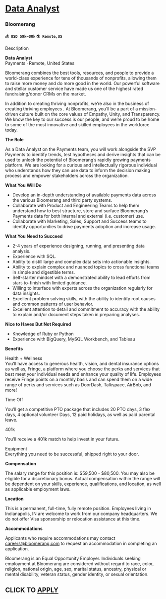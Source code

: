 # [Data Analyst](https://www.remotewlb.com/apply/data-analyst-92092)  
### Bloomerang  
#### `💰 USD 59k~80k` `🌎 Remote,US`  

Description

**Data Analyst**  
Payments ᐧ Remote, United States

Bloomerang combines the best tools, resources, and people to provide a world-class experience for tens of thousands of nonprofits, allowing them to raise more money and do more good in the world. Our powerful software and stellar customer service have made us one of the highest rated fundraising/donor CRMs on the market.

In addition to creating thriving nonprofits, we’re also in the business of creating thriving employees _._ At Bloomerang, you’ll be a part of a mission-driven culture built on the core values of Empathy, Unity, and Transparency. We know the key to our success is our people, and we’re proud to be home to some of the most innovative and skilled employees in the workforce today.

**The Role**

As a Data Analyst on the Payments team, you will work alongside the SVP Payments to identify trends, test hypotheses and derive insights that can be used to unlock the potential of Bloomerang’s rapidly growing payments platform. We are looking for a curious and intellectually rigorous individual who understands how they can use data to inform the decision making process and empower stakeholders across the organization.

**What You Will Do**

  * Develop an in-depth understanding of available payments data across the various Bloomerang and third party systems.
  * Collaborate with Product and Engineering Teams to help them understand how to best structure, store and surface Bloomerang’s Payments data for both internal and external (i.e. customer) use.
  * Collaborate with Marketing, Sales, Support and Success teams to identify opportunities to drive payments adoption and increase usage.

**What You Need to Succeed**

  * 2-4 years of experience designing, running, and presenting data analysis.
  * Experience with SQL.
  * Ability to distill large and complex data sets into actionable insights.
  * Ability to explain complex and nuanced topics to cross functional teams in simple and digestible terms.
  * Self-starter mindset with a demonstrated ability to lead efforts from start-to-finish with limited guidance.
  * Willing to interface with experts across the organization regularly for data insights. 
  * Excellent problem solving skills, with the ability to identify root causes and common patterns of user behavior.
  * Excellent attention to detail and commitment to accuracy with the ability to explain and/or document steps taken in preparing analyses.

**Nice to Haves But Not Required**

  * Knowledge of Ruby or Python
  * Experience with BigQuery, MySQL Workbench, and Tableau

**Benefits**

Health + Wellness  
You’ll have access to generous health, vision, and dental insurance options as well as, Fringe, a platform where you choose the perks and services that best meet your individual needs and enhance your quality of life. Employees receive Fringe points on a monthly basis and can spend them on a wide range of perks and services such as DoorDash, Talkspace, AirBnb, and more!

  
Time Off

You’ll get a competitive PTO package that includes 20 PTO days, 3 flex days, 4 optional volunteer Days, 12 paid holidays, as well as paid parental leave.

  
401k

You’ll receive a 401k match to help invest in your future.

Equipment  
Everything you need to be successful, shipped right to your door.

**Compensation**

The salary range for this position is: $59,500 - $80,500. You may also be eligible for a discretionary bonus. Actual compensation within the range will be dependent on your skills, experience, qualifications, and location, as well as applicable employment laws.

**Location**

This is a permanent, full-time, fully remote position. Employees living in Indianapolis, IN are welcome to work from our company headquarters. We do not offer Visa sponsorship or relocation assistance at this time.

**Accommodations**

Applicants who require accommodations may contact careers@bloomerang.com to request an accommodation in completing an application.

Bloomerang is an Equal Opportunity Employer. Individuals seeking employment at Bloomerang are considered without regard to race, color, religion, national origin, age, sex, marital status, ancestry, physical or mental disability, veteran status, gender identity, or sexual orientation.

  
## CLICK TO [APPLY](https://www.remotewlb.com/apply/data-analyst-92092)

